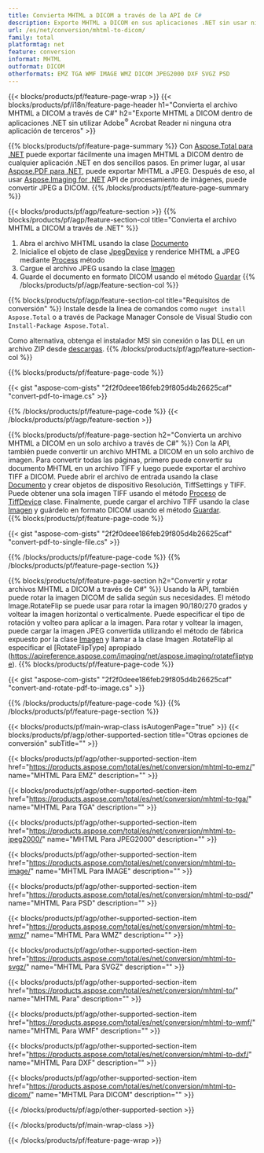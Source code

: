 ```yaml
---
title: Convierta MHTML a DICOM a través de la API de C#
description: Exporte MHTML a DICOM en sus aplicaciones .NET sin usar ninguna aplicación de terceros
url: /es/net/conversion/mhtml-to-dicom/
family: total
platformtag: net
feature: conversion
informat: MHTML
outformat: DICOM
otherformats: EMZ TGA WMF IMAGE WMZ DICOM JPEG2000 DXF SVGZ PSD
---
```

{{< blocks/products/pf/feature-page-wrap >}}
{{< blocks/products/pf/i18n/feature-page-header h1="Convierta el archivo MHTML a DICOM a través de C#" h2="Exporte MHTML a DICOM dentro de aplicaciones .NET sin utilizar Adobe<sup>&reg;</sup> Acrobat Reader ni ninguna otra aplicación de terceros" >}}

{{% blocks/products/pf/feature-page-summary %}}
Con [Aspose.Total para .NET](https://products.aspose.com/total/net/) puede exportar fácilmente una imagen MHTML a DICOM dentro de cualquier aplicación .NET en dos sencillos pasos. En primer lugar, al usar [Aspose.PDF para .NET](https://products.aspose.com/pdf/net/), puede exportar MHTML a JPEG. Después de eso, al usar [Aspose.Imaging for .NET](https://products.aspose.com/imaging/net/) API de procesamiento de imágenes, puede convertir JPEG a DICOM.
{{% /blocks/products/pf/feature-page-summary  %}}

{{< blocks/products/pf/agp/feature-section >}}
{{% blocks/products/pf/agp/feature-section-col title="Convierta el archivo MHTML a DICOM a través de .NET" %}}
1. Abra el archivo MHTML usando la clase [Documento](https://apireference.aspose.com/pdf/net/aspose.pdf/document)
2. Inicialice el objeto de clase [JpegDevice](https://apireference.aspose.com/pdf/net/aspose.pdf.devices/jpegdevice) y renderice MHTML a JPEG mediante [Process](https://apireference.aspose.com/pdf/net/aspose.pdf.devices.pagedevice/process/methods/1) método
3. Cargue el archivo JPEG usando la clase [Imagen](https://apireference.aspose.com/imaging/net/aspose.imaging/image)
4. Guarde el documento en formato DICOM usando el método [Guardar](https://apireference.aspose.com/imaging/net/aspose.imaging.image/save/methods/4)
{{% /blocks/products/pf/agp/feature-section-col %}}

{{% blocks/products/pf/agp/feature-section-col title="Requisitos de conversión" %}}
Instale desde la línea de comandos como ```nuget install Aspose.Total``` o a través de Package Manager Console de Visual Studio con ```Install-Package Aspose.Total```.

Como alternativa, obtenga el instalador MSI sin conexión o las DLL en un archivo ZIP desde [descargas](https://downloads.aspose.com/total/net).
{{% /blocks/products/pf/agp/feature-section-col %}}

{{% blocks/products/pf/feature-page-code %}}

{{< gist "aspose-com-gists" "2f2f0deee186feb29f805d4b26625caf" "convert-pdf-to-image.cs" >}}


{{% /blocks/products/pf/feature-page-code %}}
{{< /blocks/products/pf/agp/feature-section >}}

{{% blocks/products/pf/feature-page-section  h2="Convierta un archivo MHTML a DICOM en un solo archivo a través de C#" %}}
Con la API, también puede convertir un archivo MHTML a DICOM en un solo archivo de imagen. Para convertir todas las páginas, primero puede convertir su documento MHTML en un archivo TIFF y luego puede exportar el archivo TIFF a DICOM. Puede abrir el archivo de entrada usando la clase [Documento](https://apireference.aspose.com/pdf/net/aspose.pdf/document) y crear objetos de dispositivo Resolución, TiffSettings y TIFF. Puede obtener una sola imagen TIFF usando el método [Proceso](https://apireference.aspose.com/pdf/net/aspose.pdf.devices.documentdevice/process/methods/3) de [TiffDevice](https://apireference.aspose.com/pdf/net/aspose.pdf.devices/tiffdevice) clase. Finalmente, puede cargar el archivo TIFF usando la clase [Imagen](https://apireference.aspose.com/imaging/net/aspose.imaging/image)
y guárdelo en formato DICOM usando el método [Guardar](https://apireference.aspose.com/imaging/net/aspose.imaging.image/save/methods/4).  
{{% blocks/products/pf/feature-page-code %}}

{{< gist "aspose-com-gists" "2f2f0deee186feb29f805d4b26625caf" "convert-pdf-to-single-file.cs" >}}

{{% /blocks/products/pf/feature-page-code  %}}
{{% /blocks/products/pf/feature-page-section %}}

{{% blocks/products/pf/feature-page-section  h2="Convertir y rotar archivos MHTML a DICOM a través de C#" %}}
Usando la API, también puede rotar la imagen DICOM de salida según sus necesidades. El método Image.RotateFlip se puede usar para rotar la imagen 90/180/270 grados y voltear la imagen horizontal o verticalmente. Puede especificar el tipo de rotación y volteo para aplicar a la imagen. Para rotar y voltear la imagen, puede cargar la imagen JPEG convertida utilizando el método de fábrica expuesto por la clase [Imagen](https://apireference.aspose.com/imaging/net/aspose.imaging/image) y llamar a la clase Imagen .RotateFlip al especificar el [RotateFlipType] apropiado (https://apireference.aspose.com/imaging/net/aspose.imaging/rotatefliptype). 
{{% blocks/products/pf/feature-page-code %}}

{{< gist "aspose-com-gists" "2f2f0deee186feb29f805d4b26625caf" "convert-and-rotate-pdf-to-image.cs" >}}

{{% /blocks/products/pf/feature-page-code  %}}
{{% /blocks/products/pf/feature-page-section %}}

{{< blocks/products/pf/main-wrap-class isAutogenPage="true" >}}
{{< blocks/products/pf/agp/other-supported-section title="Otras opciones de conversión" subTitle="" >}}

{{< blocks/products/pf/agp/other-supported-section-item href="https://products.aspose.com/total/es/net/conversion/mhtml-to-emz/" name="MHTML Para EMZ" description="" >}}

{{< blocks/products/pf/agp/other-supported-section-item href="https://products.aspose.com/total/es/net/conversion/mhtml-to-tga/" name="MHTML Para TGA" description="" >}}

{{< blocks/products/pf/agp/other-supported-section-item href="https://products.aspose.com/total/es/net/conversion/mhtml-to-jpeg2000/" name="MHTML Para JPEG2000" description="" >}}

{{< blocks/products/pf/agp/other-supported-section-item href="https://products.aspose.com/total/es/net/conversion/mhtml-to-image/" name="MHTML Para IMAGE" description="" >}}

{{< blocks/products/pf/agp/other-supported-section-item href="https://products.aspose.com/total/es/net/conversion/mhtml-to-psd/" name="MHTML Para PSD" description="" >}}

{{< blocks/products/pf/agp/other-supported-section-item href="https://products.aspose.com/total/es/net/conversion/mhtml-to-wmz/" name="MHTML Para WMZ" description="" >}}

{{< blocks/products/pf/agp/other-supported-section-item href="https://products.aspose.com/total/es/net/conversion/mhtml-to-svgz/" name="MHTML Para SVGZ" description="" >}}

{{< blocks/products/pf/agp/other-supported-section-item href="https://products.aspose.com/total/es/net/conversion/mhtml-to/" name="MHTML Para" description="" >}}

{{< blocks/products/pf/agp/other-supported-section-item href="https://products.aspose.com/total/es/net/conversion/mhtml-to-wmf/" name="MHTML Para WMF" description="" >}}

{{< blocks/products/pf/agp/other-supported-section-item href="https://products.aspose.com/total/es/net/conversion/mhtml-to-dxf/" name="MHTML Para DXF" description="" >}}

{{< blocks/products/pf/agp/other-supported-section-item href="https://products.aspose.com/total/es/net/conversion/mhtml-to-dicom/" name="MHTML Para DICOM" description="" >}}



{{< /blocks/products/pf/agp/other-supported-section >}}

{{< /blocks/products/pf/main-wrap-class >}}

{{< /blocks/products/pf/feature-page-wrap >}}